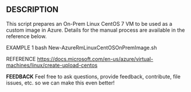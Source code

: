 ## DESCRIPTION
This script prepares an On-Prem Linux CentOS 7 VM to be used as a custom image in Azure. Details for the manual process are available in the reference below.

EXAMPLE 1
bash New-AzureRmLinuxCentOSOnPremImage.sh

REFERENCE
https://docs.microsoft.com/en-us/azure/virtual-machines/linux/create-upload-centos

**FEEDBACK**
Feel free to ask questions, provide feedback, contribute, file issues, etc. so we can make this even better!
